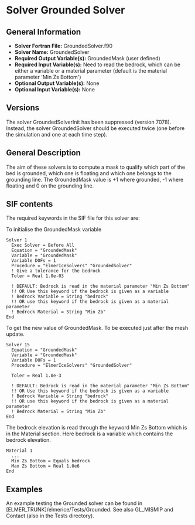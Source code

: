 # Solver Grounded Solver
## General Information
- **Solver Fortran File:** GroundedSolver.f90
- **Solver Name:** GroundedSolver
- **Required Output Variable(s):** GroundedMask (user defined)
- **Required Input Variable(s):** Need to read the bedrock, which can be either a variable or a material parameter (default is the material parameter 'Min Zs Bottom')
- **Optional Output Variable(s):** None
- **Optional Input Variable(s):** None

## Versions
The solver GroundedSolverInit has been suppressed (version 7078). Instead, the solver GroundedSolver should be executed twice (one before the simulation and one at each time step).

## General Description
The aim of these solvers is to compute a mask to qualify which part of the bed is grounded, which one is floating and which one belongs to the grounding line. The GroundedMask value is +1 where grounded, -1 where floating and 0 on the grounding line.

## SIF contents
The required keywords in the SIF file for this solver are:

To initialise the GroundedMask variable

```
Solver 1
  Exec Solver = Before All
  Equation = "GroundedMask"
  Variable = "GroundedMask"
  Variable DOFs = 1
  Procedure = "ElmerIceSolvers" "GroundedSolver"
  ! Give a tolerance for the bedrock
  Toler = Real 1.0e-03
  
  ! DEFAULT: Bedrock is read in the material parameter "Min Zs Bottom"
  !! OR Use this keyword if the bedrock is given as a variable
  ! Bedrock Variable = String "bedrock"
  !! OR use this keyword if the bedrock is given as a material parameter
  ! Bedrock Material = String "Min Zb"  
End
```
To get the new value of GroundedMask. To be executed just after the mesh update.

```
Solver 15
  Equation = "GroundedMask"
  Variable = "GroundedMask"
  Variable DOFs = 1
  Procedure = "ElmerIceSolvers" "GroundedSolver"

  Toler = Real 1.0e-3

  ! DEFAULT: Bedrock is read in the material parameter "Min Zs Bottom"
  !! OR Use this keyword if the bedrock is given as a variable
  ! Bedrock Variable = String "bedrock"
  !! OR use this keyword if the bedrock is given as a material parameter
  ! Bedrock Material = String "Min Zb" 
End
```
The bedrock elevation is read through the keyword Min Zs Bottom which is in the Material section. Here bedrock is a variable which contains the bedrock elevation.

```
Material 1
  ...
  Min Zs Bottom = Equals bedrock
  Max Zs Bottom = Real 1.0e6
End
```

## Examples
An example testing the Grounded solver can be found in [ELMER_TRUNK]/elmerice/Tests/Grounded. See also GL_MISMIP and Contact (also in the Tests directory).
